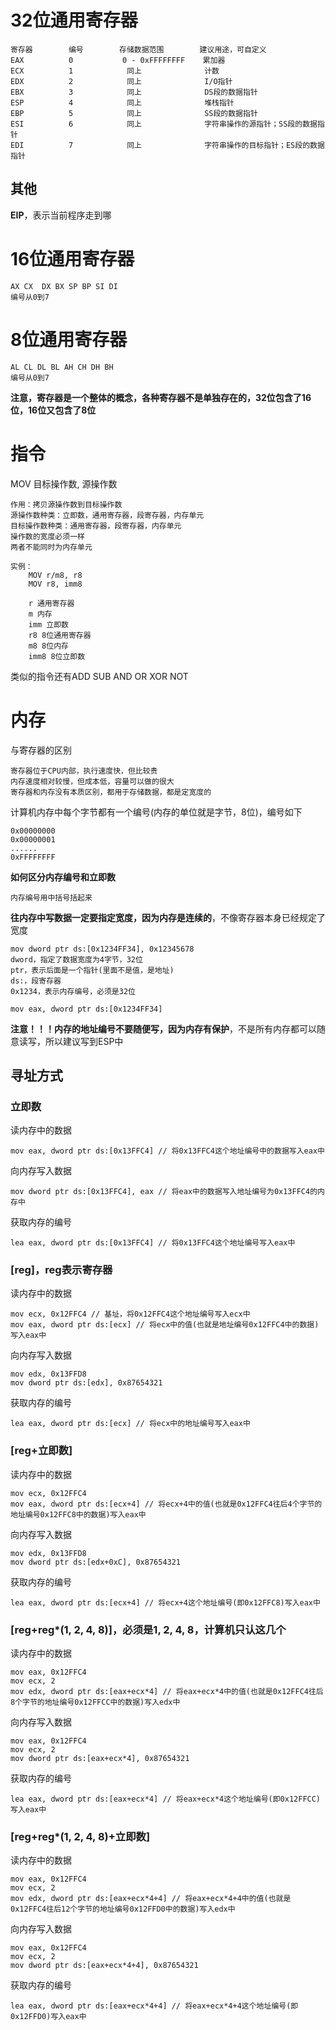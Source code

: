 # 32位通用寄存器
	寄存器        编号        存储数据范围        建议用途，可自定义
	EAX          0           0 - 0xFFFFFFFF    累加器
	ECX          1            同上              计数
	EDX          2            同上              I/O指针
	EBX          3            同上              DS段的数据指针
	ESP          4            同上              堆栈指针
	EBP          5            同上              SS段的数据指针
	ESI          6            同上              字符串操作的源指针；SS段的数据指针
	EDI          7            同上              字符串操作的目标指针；ES段的数据指针
## 其他
**EIP**，表示当前程序走到哪
# 16位通用寄存器
	AX CX  DX BX SP BP SI DI
	编号从0到7
# 8位通用寄存器
	AL CL DL BL AH CH DH BH
	编号从0到7
**注意，寄存器是一个整体的概念，各种寄存器不是单独存在的，32位包含了16位，16位又包含了8位**

# 指令
MOV 目标操作数, 源操作数

	作用：拷贝源操作数到目标操作数
	源操作数种类：立即数，通用寄存器，段寄存器，内存单元
	目标操作数种类：通用寄存器，段寄存器，内存单元
	操作数的宽度必须一样
	两者不能同时为内存单元
	
	实例：
		MOV r/m8, r8
		MOV r8, imm8
		
		r 通用寄存器
		m 内存
		imm 立即数
		r8 8位通用寄存器
		m8 8位内存
		imm8 8位立即数
类似的指令还有ADD SUB AND OR XOR NOT
# 内存
与寄存器的区别

	寄存器位于CPU内部，执行速度快，但比较贵
	内存速度相对较慢，但成本低，容量可以做的很大
	寄存器和内存没有本质区别，都用于存储数据，都是定宽度的
计算机内存中每个字节都有一个编号(内存的单位就是字节，8位)，编号如下

	0x00000000
	0x00000001
	......
	0xFFFFFFFF
**如何区分内存编号和立即数**

	内存编号用中括号括起来
**往内存中写数据一定要指定宽度，因为内存是连续的**，不像寄存器本身已经规定了宽度

	mov dword ptr ds:[0x1234FF34], 0x12345678
	dword，指定了数据宽度为4字节，32位
	ptr，表示后面是一个指针(里面不是值，是地址)
	ds:，段寄存器
	0x1234，表示内存编号，必须是32位
	
	mov eax, dword ptr ds:[0x1234FF34]
**注意！！！内存的地址编号不要随便写，因为内存有保护**，不是所有内存都可以随意读写，所以建议写到ESP中
	
## 寻址方式
### 立即数
读内存中的数据

	mov eax, dword ptr ds:[0x13FFC4] // 将0x13FFC4这个地址编号中的数据写入eax中
向内存写入数据

	mov dword ptr ds:[0x13FFC4], eax // 将eax中的数据写入地址编号为0x13FFC4的内存中
获取内存的编号

	lea eax, dword ptr ds:[0x13FFC4] // 将0x13FFC4这个地址编号写入eax中
### [reg]，reg表示寄存器
读内存中的数据

	mov ecx, 0x12FFC4 // 基址，将0x12FFC4这个地址编号写入ecx中
	mov eax, dword ptr ds:[ecx] // 将ecx中的值(也就是地址编号0x12FFC4中的数据)写入eax中
向内存写入数据

	mov edx, 0x13FFD8
	mov dword ptr ds:[edx], 0x87654321
获取内存的编号

	lea eax, dword ptr ds:[ecx] // 将ecx中的地址编号写入eax中
### [reg+立即数]
读内存中的数据

	mov ecx, 0x12FFC4
	mov eax, dword ptr ds:[ecx+4] // 将ecx+4中的值(也就是0x12FFC4往后4个字节的地址编号0x12FFC8中的数据)写入eax中
向内存写入数据

	mov edx, 0x13FFD8
	mov dword ptr ds:[edx+0xC], 0x87654321
获取内存的编号

	lea eax, dword ptr ds:[ecx+4] // 将ecx+4这个地址编号(即0x12FFC8)写入eax中
### [reg+reg*(1, 2, 4, 8)]，必须是1, 2, 4, 8，计算机只认这几个
读内存中的数据

	mov eax, 0x12FFC4
	mov ecx, 2
	mov edx, dword ptr ds:[eax+ecx*4] // 将eax+ecx*4中的值(也就是0x12FFC4往后8个字节的地址编号0x12FFCC中的数据)写入edx中
向内存写入数据

	mov eax, 0x12FFC4
	mov ecx, 2
	mov dword ptr ds:[eax+ecx*4], 0x87654321
获取内存的编号

	lea eax, dword ptr ds:[eax+ecx*4] // 将eax+ecx*4这个地址编号(即0x12FFCC)写入eax中
### [reg+reg*(1, 2, 4, 8)+立即数]
读内存中的数据

	mov eax, 0x12FFC4
	mov ecx, 2
	mov edx, dword ptr ds:[eax+ecx*4+4] // 将eax+ecx*4+4中的值(也就是0x12FFC4往后12个字节的地址编号0x12FFD0中的数据)写入edx中
向内存写入数据

	mov eax, 0x12FFC4
	mov ecx, 2
	mov dword ptr ds:[eax+ecx*4+4], 0x87654321
获取内存的编号

	lea eax, dword ptr ds:[eax+ecx*4+4] // 将eax+ecx*4+4这个地址编号(即0x12FFD0)写入eax中